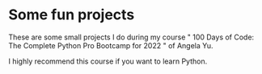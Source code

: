# Some fun projects 
 These are some small projects I do during my course " 100 Days of Code: The Complete Python Pro Bootcamp for 2022
" of Angela Yu.

I highly recommend this course if you want to learn Python.
